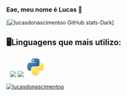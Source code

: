 ### Eae, meu nome é Lucas 👋

[![lucasdonascimentoo GitHub stats-Dark](https://github-readme-stats.vercel.app/api?username=lucasdonascimentoo&show_icons=true&theme=dark#gh-dark-mode-only)]

## 🖥️Linguagens que mais utilizo:
<div style= " display: inline; margin: 10px;">
  <img  width = "55px" src="https://cdn.jsdelivr.net/gh/devicons/devicon/icons/html5/html5-plain-wordmark.svg" />
  <img  width = "55px" src="https://cdn.jsdelivr.net/gh/devicons/devicon/icons/css3/css3-plain-wordmark.svg" />
  <img  width = "55px" src="https://raw.githubusercontent.com/devicons/devicon/master/icons/python/python-original.svg">
  </div><br>
  
  [![lucasdonascimentoo](https://github-readme-stats.vercel.app/api/top-langs/?username=lucasdonascimentoo&theme=dark)](https://github.com/lucasdonascimentoo/)
  

